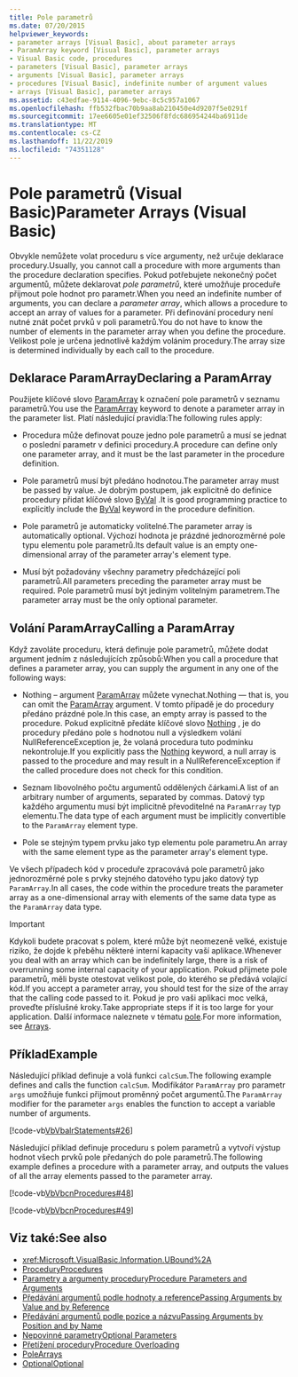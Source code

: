```yaml
---
title: Pole parametrů
ms.date: 07/20/2015
helpviewer_keywords:
- parameter arrays [Visual Basic], about parameter arrays
- ParamArray keyword [Visual Basic], parameter arrays
- Visual Basic code, procedures
- parameters [Visual Basic], parameter arrays
- arguments [Visual Basic], parameter arrays
- procedures [Visual Basic], indefinite number of argument values
- arrays [Visual Basic], parameter arrays
ms.assetid: c43edfae-9114-4096-9ebc-8c5c957a1067
ms.openlocfilehash: ffb532fbac70b9aa8ab210450e4d9207f5e0291f
ms.sourcegitcommit: 17ee6605e01ef32506f8fdc686954244ba6911de
ms.translationtype: MT
ms.contentlocale: cs-CZ
ms.lasthandoff: 11/22/2019
ms.locfileid: "74351128"
---
```

# <a name="parameter-arrays-visual-basic"></a><span data-ttu-id="a86fb-102">Pole parametrů (Visual Basic)</span><span class="sxs-lookup"><span data-stu-id="a86fb-102">Parameter Arrays (Visual Basic)</span></span>
<span data-ttu-id="a86fb-103">Obvykle nemůžete volat proceduru s více argumenty, než určuje deklarace procedury.</span><span class="sxs-lookup"><span data-stu-id="a86fb-103">Usually, you cannot call a procedure with more arguments than the procedure declaration specifies.</span></span> <span data-ttu-id="a86fb-104">Pokud potřebujete nekonečný počet argumentů, můžete deklarovat *pole parametrů*, které umožňuje proceduře přijmout pole hodnot pro parametr.</span><span class="sxs-lookup"><span data-stu-id="a86fb-104">When you need an indefinite number of arguments, you can declare a *parameter array*, which allows a procedure to accept an array of values for a parameter.</span></span> <span data-ttu-id="a86fb-105">Při definování procedury není nutné znát počet prvků v poli parametrů.</span><span class="sxs-lookup"><span data-stu-id="a86fb-105">You do not have to know the number of elements in the parameter array when you define the procedure.</span></span> <span data-ttu-id="a86fb-106">Velikost pole je určena jednotlivě každým voláním procedury.</span><span class="sxs-lookup"><span data-stu-id="a86fb-106">The array size is determined individually by each call to the procedure.</span></span>  
  
## <a name="declaring-a-paramarray"></a><span data-ttu-id="a86fb-107">Deklarace ParamArray</span><span class="sxs-lookup"><span data-stu-id="a86fb-107">Declaring a ParamArray</span></span>  
 <span data-ttu-id="a86fb-108">Použijete klíčové slovo [ParamArray](../../../../visual-basic/language-reference/modifiers/paramarray.md) k označení pole parametrů v seznamu parametrů.</span><span class="sxs-lookup"><span data-stu-id="a86fb-108">You use the [ParamArray](../../../../visual-basic/language-reference/modifiers/paramarray.md) keyword to denote a parameter array in the parameter list.</span></span> <span data-ttu-id="a86fb-109">Platí následující pravidla:</span><span class="sxs-lookup"><span data-stu-id="a86fb-109">The following rules apply:</span></span>  
  
- <span data-ttu-id="a86fb-110">Procedura může definovat pouze jedno pole parametrů a musí se jednat o poslední parametr v definici procedury.</span><span class="sxs-lookup"><span data-stu-id="a86fb-110">A procedure can define only one parameter array, and it must be the last parameter in the procedure definition.</span></span>  
  
- <span data-ttu-id="a86fb-111">Pole parametrů musí být předáno hodnotou.</span><span class="sxs-lookup"><span data-stu-id="a86fb-111">The parameter array must be passed by value.</span></span> <span data-ttu-id="a86fb-112">Je dobrým postupem, jak explicitně do definice procedury přidat klíčové slovo [ByVal](../../../../visual-basic/language-reference/modifiers/byval.md) .</span><span class="sxs-lookup"><span data-stu-id="a86fb-112">It is good programming practice to explicitly include the [ByVal](../../../../visual-basic/language-reference/modifiers/byval.md) keyword in the procedure definition.</span></span>  
  
- <span data-ttu-id="a86fb-113">Pole parametrů je automaticky volitelné.</span><span class="sxs-lookup"><span data-stu-id="a86fb-113">The parameter array is automatically optional.</span></span> <span data-ttu-id="a86fb-114">Výchozí hodnota je prázdné jednorozměrné pole typu elementu pole parametrů.</span><span class="sxs-lookup"><span data-stu-id="a86fb-114">Its default value is an empty one-dimensional array of the parameter array's element type.</span></span>  
  
- <span data-ttu-id="a86fb-115">Musí být požadovány všechny parametry předcházející poli parametrů.</span><span class="sxs-lookup"><span data-stu-id="a86fb-115">All parameters preceding the parameter array must be required.</span></span> <span data-ttu-id="a86fb-116">Pole parametrů musí být jediným volitelným parametrem.</span><span class="sxs-lookup"><span data-stu-id="a86fb-116">The parameter array must be the only optional parameter.</span></span>  
  
## <a name="calling-a-paramarray"></a><span data-ttu-id="a86fb-117">Volání ParamArray</span><span class="sxs-lookup"><span data-stu-id="a86fb-117">Calling a ParamArray</span></span>  
 <span data-ttu-id="a86fb-118">Když zavoláte proceduru, která definuje pole parametrů, můžete dodat argument jedním z následujících způsobů:</span><span class="sxs-lookup"><span data-stu-id="a86fb-118">When you call a procedure that defines a parameter array, you can supply the argument in any one of the following ways:</span></span>  
  
- <span data-ttu-id="a86fb-119">Nothing – argument [ParamArray](../../../../visual-basic/language-reference/modifiers/paramarray.md) můžete vynechat.</span><span class="sxs-lookup"><span data-stu-id="a86fb-119">Nothing — that is, you can omit the [ParamArray](../../../../visual-basic/language-reference/modifiers/paramarray.md) argument.</span></span> <span data-ttu-id="a86fb-120">V tomto případě je do procedury předáno prázdné pole.</span><span class="sxs-lookup"><span data-stu-id="a86fb-120">In this case, an empty array is passed to the procedure.</span></span> <span data-ttu-id="a86fb-121">Pokud explicitně předáte klíčové slovo [Nothing](../../../../visual-basic/language-reference/nothing.md) , je do procedury předáno pole s hodnotou null a výsledkem volání NullReferenceException je, že volaná procedura tuto podmínku nekontroluje.</span><span class="sxs-lookup"><span data-stu-id="a86fb-121">If you explicitly pass the [Nothing](../../../../visual-basic/language-reference/nothing.md) keyword, a null array is passed to the procedure and may result in a NullReferenceException if the called procedure does not check for this condition.</span></span>
  
- <span data-ttu-id="a86fb-122">Seznam libovolného počtu argumentů oddělených čárkami.</span><span class="sxs-lookup"><span data-stu-id="a86fb-122">A list of an arbitrary number of arguments, separated by commas.</span></span> <span data-ttu-id="a86fb-123">Datový typ každého argumentu musí být implicitně převoditelné na `ParamArray` typ elementu.</span><span class="sxs-lookup"><span data-stu-id="a86fb-123">The data type of each argument must be implicitly convertible to the `ParamArray` element type.</span></span>  
  
- <span data-ttu-id="a86fb-124">Pole se stejným typem prvku jako typ elementu pole parametru.</span><span class="sxs-lookup"><span data-stu-id="a86fb-124">An array with the same element type as the parameter array's element type.</span></span>  
  
 <span data-ttu-id="a86fb-125">Ve všech případech kód v proceduře zpracovává pole parametrů jako jednorozměrné pole s prvky stejného datového typu jako datový typ `ParamArray`.</span><span class="sxs-lookup"><span data-stu-id="a86fb-125">In all cases, the code within the procedure treats the parameter array as a one-dimensional array with elements of the same data type as the `ParamArray` data type.</span></span>  
  
> [!IMPORTANT]
> <span data-ttu-id="a86fb-126">Kdykoli budete pracovat s polem, které může být neomezeně velké, existuje riziko, že dojde k přeběhu některé interní kapacity vaší aplikace.</span><span class="sxs-lookup"><span data-stu-id="a86fb-126">Whenever you deal with an array which can be indefinitely large, there is a risk of overrunning some internal capacity of your application.</span></span> <span data-ttu-id="a86fb-127">Pokud přijmete pole parametrů, měli byste otestovat velikost pole, do kterého se předává volající kód.</span><span class="sxs-lookup"><span data-stu-id="a86fb-127">If you accept a parameter array, you should test for the size of the array that the calling code passed to it.</span></span> <span data-ttu-id="a86fb-128">Pokud je pro vaši aplikaci moc velká, proveďte příslušné kroky.</span><span class="sxs-lookup"><span data-stu-id="a86fb-128">Take appropriate steps if it is too large for your application.</span></span> <span data-ttu-id="a86fb-129">Další informace naleznete v tématu [pole](../../../../visual-basic/programming-guide/language-features/arrays/index.md).</span><span class="sxs-lookup"><span data-stu-id="a86fb-129">For more information, see [Arrays](../../../../visual-basic/programming-guide/language-features/arrays/index.md).</span></span>  
  
## <a name="example"></a><span data-ttu-id="a86fb-130">Příklad</span><span class="sxs-lookup"><span data-stu-id="a86fb-130">Example</span></span>  
 <span data-ttu-id="a86fb-131">Následující příklad definuje a volá funkci `calcSum`.</span><span class="sxs-lookup"><span data-stu-id="a86fb-131">The following example defines and calls the function `calcSum`.</span></span> <span data-ttu-id="a86fb-132">Modifikátor `ParamArray` pro parametr `args` umožňuje funkci přijmout proměnný počet argumentů.</span><span class="sxs-lookup"><span data-stu-id="a86fb-132">The `ParamArray` modifier for the parameter `args` enables the function to accept a variable number of arguments.</span></span>  
  
 [!code-vb[VbVbalrStatements#26](~/samples/snippets/visualbasic/VS_Snippets_VBCSharp/VbVbalrStatements/VB/Class1.vb#26)]  
  
 <span data-ttu-id="a86fb-133">Následující příklad definuje proceduru s polem parametrů a vytvoří výstup hodnot všech prvků pole předaných do pole parametrů.</span><span class="sxs-lookup"><span data-stu-id="a86fb-133">The following example defines a procedure with a parameter array, and outputs the values of all the array elements passed to the parameter array.</span></span>  
  
 [!code-vb[VbVbcnProcedures#48](~/samples/snippets/visualbasic/VS_Snippets_VBCSharp/VbVbcnProcedures/VB/Class1.vb#48)]  
  
 [!code-vb[VbVbcnProcedures#49](~/samples/snippets/visualbasic/VS_Snippets_VBCSharp/VbVbcnProcedures/VB/Class1.vb#49)]  
  
## <a name="see-also"></a><span data-ttu-id="a86fb-134">Viz také:</span><span class="sxs-lookup"><span data-stu-id="a86fb-134">See also</span></span>

- <xref:Microsoft.VisualBasic.Information.UBound%2A>
- [<span data-ttu-id="a86fb-135">Procedury</span><span class="sxs-lookup"><span data-stu-id="a86fb-135">Procedures</span></span>](./index.md)
- [<span data-ttu-id="a86fb-136">Parametry a argumenty procedury</span><span class="sxs-lookup"><span data-stu-id="a86fb-136">Procedure Parameters and Arguments</span></span>](./procedure-parameters-and-arguments.md)
- [<span data-ttu-id="a86fb-137">Předávání argumentů podle hodnoty a reference</span><span class="sxs-lookup"><span data-stu-id="a86fb-137">Passing Arguments by Value and by Reference</span></span>](./passing-arguments-by-value-and-by-reference.md)
- [<span data-ttu-id="a86fb-138">Předávání argumentů podle pozice a názvu</span><span class="sxs-lookup"><span data-stu-id="a86fb-138">Passing Arguments by Position and by Name</span></span>](./passing-arguments-by-position-and-by-name.md)
- [<span data-ttu-id="a86fb-139">Nepovinné parametry</span><span class="sxs-lookup"><span data-stu-id="a86fb-139">Optional Parameters</span></span>](./optional-parameters.md)
- [<span data-ttu-id="a86fb-140">Přetížení procedury</span><span class="sxs-lookup"><span data-stu-id="a86fb-140">Procedure Overloading</span></span>](./procedure-overloading.md)
- [<span data-ttu-id="a86fb-141">Pole</span><span class="sxs-lookup"><span data-stu-id="a86fb-141">Arrays</span></span>](../../../../visual-basic/programming-guide/language-features/arrays/index.md)
- [<span data-ttu-id="a86fb-142">Optional</span><span class="sxs-lookup"><span data-stu-id="a86fb-142">Optional</span></span>](../../../../visual-basic/language-reference/modifiers/optional.md)
